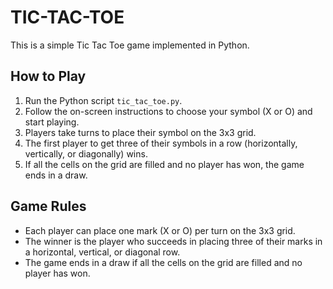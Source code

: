 # TIC-TAC-TOE
This is a simple Tic Tac Toe game implemented in Python.

## How to Play
1. Run the Python script `tic_tac_toe.py`.
2. Follow the on-screen instructions to choose your symbol (X or O) and start playing.
3. Players take turns to place their symbol on the 3x3 grid.
4. The first player to get three of their symbols in a row (horizontally, vertically, or diagonally) wins.
5. If all the cells on the grid are filled and no player has won, the game ends in a draw.

## Game Rules
- Each player can place one mark (X or O) per turn on the 3x3 grid.
- The winner is the player who succeeds in placing three of their marks in a horizontal, vertical, or diagonal row.
- The game ends in a draw if all the cells on the grid are filled and no player has won.
